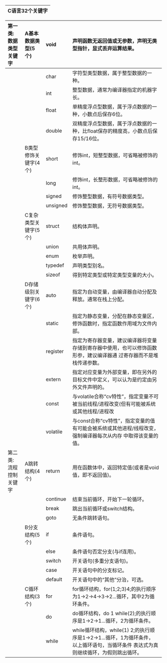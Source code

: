 | C语言32个关键字 |
| :--- |

| 第一类: <br/>数据类型关键字| A基本数据类型\(5个\) | void | 声明函数无返回值或无参数，声明无类型指针，显式丢弃运算结果。 |
| :--- | :--- | :--- | :--- |
|  |  | char | 字符型类型数据，属于整型数据的一种。 |
|  |  | int | 整型数据，通常为编译器指定的机器字长。 |
|  |  | float | 单精度浮点型数据，属于浮点数据的一种，小数点后保存6位。 |
|  |  | double | 双精度浮点型数据，属于浮点数据的一种，比float保存的精度高，小数点后保存15/16位。 |
|  | B类型修饰关键字\(4个\) | short | 修饰int，短整型数据，可省略被修饰的int。 |
|  |  | long | 修饰int，长整形数据，可省略被修饰的int。 |
|  |  | signed | 修饰整型数据，有符号数据类型。 |
|  |  | unsigned | 修饰整型数据，无符号数据类型。 |
|  | C复杂类型关 键字\(5个\) | struct | 结构体声明。 |
|  |  | union | 共用体声明。 |
|  |  | enum | 枚举声明。 |
|  |  | typedef | 声明类型别名。 |
|  |  | sizeof | 得到特定类型或特定类型变量的大小。 |
|  | D存储级别关 键字\(6个\) | auto | 指定为自动变量，由编译器自动分配及释放。通常在栈上分配。 |
|  |  | static | 指定为静态变量，分配在静态变量区，修饰函数时，指定函数作用域为文件内部。 |
|  |  | register | 指定为寄存器变量，建议编译器将变量存储到寄存器中使用，也可以修饰函数形参，建议编译器通 过寄存器而不是堆栈传递参数。 |
|  |  | extern | 指定对应变量为外部变量，即在另外的目标文件中定义，可以认为是约定由另外文件声明的。 |
|  |  | const | 与volatile合称“cv特性”，指定变量不可被当前线程/进程改变\(但有可能被系统或其他线程/进程改 |
|  |  | volatile | 与const合称“cv特性”，指定变量的值有可能会被系统或其他进程/线程改变，强制编译器每次从内存 中取得该变量的值。 |
| 第二类: <br/>流程控制关键字 | A跳转结构\(4 个\) | return | 用在函数体中，返回特定值\(或者是void值，即不返回值\)。 |
|  |  | continue | 结束当前循环，开始下一轮循环。 |
|  |  | break | 跳出当前循环或switch结构。 |
|  |  | goto | 无条件跳转语句。 |
|  | B分支结构\(5 个\) | if | 条件语句。 |
|  |  | else | 条件语句否定分支\(与if连用\)。 |
|  |  | switch | 开关语句\(多重分支语句\)。 |
|  |  | case | 开关语句中的分支标记。 |
|  |  | default | 开关语句中的“其他”分治，可选。 |
|  | C循环结构\(3 个\) | for | for循环结构，for\(1;2;3\)4;的执行顺序为1-&gt;2-&gt;4-&gt;3-&gt;2...循环，其中2为循环条件。 |
|  |  | do | do循环结构，do 1 while\(2\);的执行顺序是1-&gt;2-&gt;1...循环，2为循环条件。 |
|  |  | while | while循环结构，while\(1\) 2;的执行顺序是1-&gt;2-&gt;1...循环，1为循环条件， 以上循环语句，当循环条件 表达式为真则继续循环，为假则跳出循环。 |



